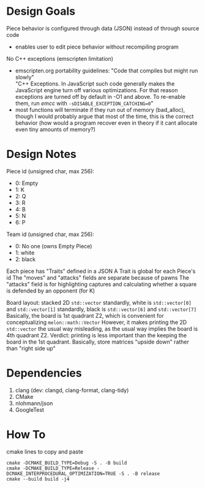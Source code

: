 # Design Goals
Piece behavior is configured through data (JSON) instead of through source code
 * enables user to edit piece behavior without recompiling program

No C++ exceptions (emscripten limitation)
 * emscripten.org portability guidelines: "Code that compiles but might run slowly"  
 "C++ Exceptions. In JavaScript such code generally makes the JavaScript engine turn off various optimizations.
 For that reason exceptions are turned off by default in -O1 and above.
 To re-enable them, run *emcc* with ```-sDISABLE_EXCEPTION_CATCHING=0```"
 * most functions will terminate if they run out of memory (bad_alloc), though I would probably argue that most of the time,
 this is the correct behavior (how would a program recover even in theory if it cant allocate even tiny amounts of memory?)

# Design Notes
Piece id (unsigned char, max 256):
 * 0: Empty
 * 1: K
 * 2: Q
 * 3: R
 * 4: B
 * 5: N
 * 6: P

Team id (unsigned char, max 256):
 * 0: No one (owns Empty Piece)
 * 1: white
 * 2: black

Each piece has "Traits" defined in a JSON
A Trait is global for each Piece's id
The "moves" and "attacks" fields are separate because of pawns
The "attacks" field is for highlighting captures and calculating whether a square is defended by an opponent (for K)

Board layout: stacked 2D ```std::vector```
standardly, white is ```std::vector[0]``` and ```std::vector[1]```
standardly, black is ```std::vector[6]``` and ```std::vector[7]```
Basically, the board is 1st quadrant Z2, which is convenient for conceptualizing ```melon::math::Vector```
However, it makes printing the 2D ```std::vector``` the usual way misleading, as the usual way implies the board is 4th quadrant Z2.
Verdict: printing is less important than the keeping the board in the 1st quadrant.
Basically, store matrices "upside down" rather than "right side up"

# Dependencies
1. clang (dev: clangd, clang-format, clang-tidy)
2. CMake
3. nlohmann/json
4. GoogleTest

# How To
cmake lines to copy and paste
```
cmake -DCMAKE_BUILD_TYPE=Debug -S . -B build
cmake -DCMAKE_BUILD_TYPE=Release -DCMAKE_INTERPROCEDURAL_OPTIMIZATION=TRUE -S . -B release
cmake --build build -j4
```

